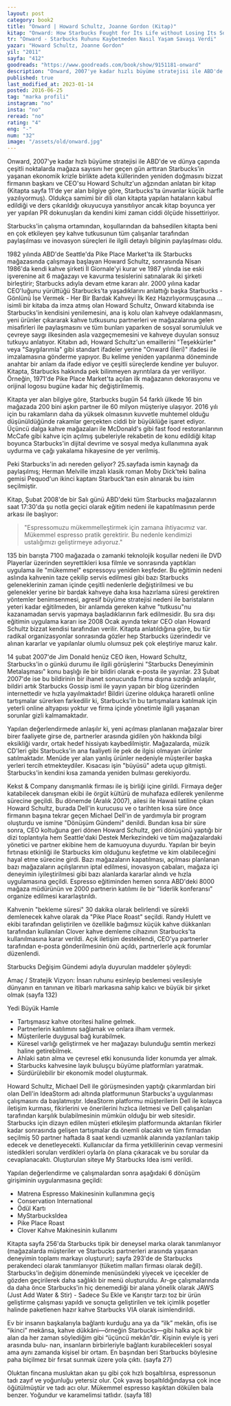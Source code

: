 ```yaml
---
layout: post  
category: book2  
title: "Onward | Howard Schultz, Joanne Gordon (Kitap)"  
kitap: "Onward: How Starbucks Fought for İts Life without Losing Its Soul"  
tr: "Onward - Starbucks Ruhunu Kaybetmeden Nasıl Yaşam Savaşı Verdi"  
yazar: "Howard Schultz, Joanne Gordon"  
yil: "2011"  
sayfa: "412"  
goodreads: "https://www.goodreads.com/book/show/9151181-onward"
description: "Onward, 2007'ye kadar hızlı büyüme stratejisi ile ABD'de ve dünya çapında çeşitli noktalarda mağaza sayısını her geçen gün arttıran Starbucks'in yaşanan ekonomik krizle birlikte adeta küllerinden yeniden doğmasını bizzat firmanın başkanı ve CEO'su Howard Schultz'un ağzından anlatıyor."
published: true
last_modified_at: 2023-01-14
posted: 2016-06-25
tag: "marka profili"
instagram: "no"
insta: "no"
reread: "no"
rating: "4"
eng: "-"
num: "32"
image: "/assets/old/onward.jpg"
---
```


Onward, 2007'ye kadar hızlı büyüme stratejisi ile ABD'de ve dünya çapında çeşitli noktalarda mağaza sayısını her geçen gün arttıran Starbucks'in yaşanan ekonomik krizle birlikte adeta küllerinden yeniden doğmasını bizzat firmanın başkanı ve CEO'su Howard Schultz'un ağzından anlatan bir kitap (Kitapta sayfa 11'de yer alan bilgiye göre, Starbucks'ta ünvanlar küçük harfle yazılıyormuş). Oldukça samimi bir dili olan kitapta yapılan hataların kabul edildiği ve ders çıkarıldığı okuyucuya yansıtılıyor ancak kitap boyunca yer yer yapılan PR dokunuşları da kendini kimi zaman ciddi ölçüde hissettiriyor.  
  
Starbucks'in çalışma ortamından, koşullarından da bahsedilen kitapta beni en çok etkileyen şey kahve tutkusunun tüm çalışanlar tarafından paylaşılması ve inovasyon süreçleri ile ilgili detaylı bilginin paylaşılması oldu.  
  
1982 yılında ABD'de Seattle'da Pike Place Market'ta ilk Starbucks mağazasında çalışmaya başlayan Howard Schultz, sonrasında Nisan 1986'da kendi kahve şirketi İl Giornale'yi kurar ve 1987 yılında ise eski işverenine ait 6 mağazayı ve kavurma tesislerini satınalarak iki şirketi birleştirir; Starbucks adıyla devam etme kararı alır. 2000 yılına kadar CEO'luğunu yürüttüğü Starbucks'ta yaşadıklarını anlattığı başka Starbucks - Gönlünü İse Vermek - Her Bir Bardak Kahveyi İlk Kez Hazırlıyormuşçasına ... isimli bir kitaba da imza atmış olan Howard Schultz, Onward kitabında ise Starbucks'in kendisini yenilemesini, ana iş kolu olan kahveye odaklanmasını, yeni ürünler çıkararak kahve tutkusunu partnerleri ve mağazalarına gelen misafirleri ile paylaşmasını ve tüm bunları yaparken de sosyal sorumluluk ve çevreye saygı ilkesinden asla vazgeçmemesini ve kahveye duyulan sonsuz tutkuyu anlatıyor. Kitabın adı, Howard Schultz'un emaillerini "Teşekkürler" veya "Saygılarımla" gibi standart ifadeler yerine "Onward (İleri)" ifadesi ile imzalamasına gönderme yapıyor. Bu kelime yeniden yapılanma döneminde anahtar bir anlam da ifade ediyor ve çeşitli süreçlerde kendine yer buluyor. Kitapta, Starbucks hakkında pek bilinmeyen ayrıntılara da yer veriliyor. Örneğin, 1971'de Pike Place Market'ta açılan ilk mağazanın dekorasyonu ve orijinal logosu bugüne kadar hiç değiştirilmemiş.
  
Kitapta yer alan bilgiye göre, Starbucks bugün 54 farklı ülkede 16 bin mağazada 200 bini aşkın partner ile 60 milyon müşteriye ulaşıyor. 2016 yılı için bu rakamların daha da yüksek olmasının kuvvetle muhtemel olduğu düşünüldüğünde rakamlar gerçekten ciddi bir büyüklüğe işaret ediyor. Üçüncü dalga kahve mağazaları ile McDonald's gibi fast food restoranlarının McCafe gibi kahve için açılmış şubeleriyle rekabetin de konu edildiği kitap boyunca Starbucks'in dijital devrime ve sosyal medya kullanımına ayak uydurma ve çağı yakalama hikayesine de yer verilmiş.  
  
Peki Starbucks'in adı nereden geliyor? 25.sayfada ismin kaynağı da paylaşılmış; Herman Melville imzalı klasik roman Moby Dick'teki balina gemisi Pequod'un ikinci kaptanı Starbuck'tan esin alınarak bu isim seçilmiştir.  
  
Kitap, Şubat 2008'de bir Salı günü ABD'deki tüm Starbucks mağazalarının saat 17:30'da şu notla geçici olarak eğitim nedeni ile kapatılmasının perde arkası ile başlıyor:  
  
> "Espressomuzu mükemmelleştirmek için zamana ihtiyacımız var. Mükemmel espresso pratik gerektirir. Bu nedenle kendimizi ustalığımızı geliştirmeye adıyoruz."  
  
135 bin barışta 7100 mağazada o zamanki teknolojik koşullar nedeni ile DVD Playerlar üzerinden seyrettikleri kısa filmle ve sonrasında yaptıkları uygulama ile "mükemmel" espressoyu yeniden keşfeder. Bu eğitimin nedeni aslında kahvenin taze çekilip servis edilmesi gibi bazı Starbucks geleneklerinin zaman içinde çeşitli nedenlerle değiştirilmesi ve bu gelenekler yerine bir bardak kahveye daha kısa hazırlama süresi gerektiren yöntemler benimsenmesi, agresif büyüme stratejisi nedeni ile baristaların yeteri kadar eğitilmeden, bir anlamda gereken kahve "tutkusu"nu kazanamadan servis yapmaya başladıklarının fark edilmesidir. Bu sıra dışı eğitimin uygulama kararı ise 2008 Ocak ayında tekrar CEO olan Howard Schultz bizzat kendisi tarafından verilir. Kitapta anlatıldığına göre, bu tür radikal organizasyonlar sonrasında gözler hep Starbucks üzerindedir ve alınan kararlar ve yapılanlar olumlu olumsuz pek çok eleştiriye maruz kalır. 
  
14 şubat 2007'de Jim Donald henüz CEO iken, Howard Schultz, Starbucks'in o günkü durumu ile ilgili görüşlerini "Starbucks Deneyiminin Metalaşması" konu başlığı ile bir bildiri olarak e-posta ile yayınlar. 23 Şubat 2007'de ise bu bildirinin bir ihanet sonucunda firma dışına sızdığı anlaşılır, bildiri artık Starbucks Gossip ismi ile yayın yapan bir blog üzerinden internettedir ve hızla yayılmaktadır! Bildiri üzerine oldukça hararetli online tartışmalar sürerken farkedilir ki, Starbucks'in bu tartışmalara katılmak için yeterli online altyapısı yoktur ve firma içinde yönetimle ilgili yaşanan sorunlar gizli kalmamaktadır.  
  
Yapılan değerlendirmede anlaşılır ki, yeni açılması planlanan mağazalar birer birer faaliyete girse de, partnerler arasında gidilen yön hakkında bilgi eksikliği vardır, ortak hedef hissiyatı kaybedilmiştir. Mağazalarda, müzik CD'leri gibi Starbucks'in ana faaliyeti ile pek de ilgisi olmayan ürünler satılmaktadır. Menüde yer alan yanlış ürünler nedeniyle müşteriler başka yerleri tercih etmekteydiler. Kısacası işin "büyüsü" adeta uçup gitmişti. Starbucks'in kendini kısa zamanda yeniden bulması gerekiyordu.  
  
Kekst & Company danışmanlık firması ile iş birliği içine girildi. Firmaya değer katabilecek danışman ekibi ile örgüt kültürü de muhafaza edilerek yenilenme sürecine geçildi. Bu dönemde (Aralık 2007), ailesi ile Hawaii tatiline çıkan Howard Schultz, burada Dell'in kurucusu ve o tarihten kısa süre önce firmanın başına tekrar geçen Michael Dell'in de yardımıyla bir program oluşturdu ve ismine "Dönüşüm Gündemi" denildi. Bundan kısa bir süre sonra, CEO koltuğuna geri dönen Howard Schultz, geri dönüşünü yaptığı bir dizi toplantıyla hem Seattle'daki Destek Merkezindeki ve tüm mağazalardaki yönetici ve partner ekibine hem de kamuoyuna duyurdu. Yapılan bir beyin fırtınası etkinliği ile Starbucks kim olduğunu keşfetme ve kim olabileceğini hayal etme sürecine girdi. Bazı mağazaların kapatılması, açılması planlanan bazı mağazaların açılışlarının iptal edilmesi, inovasyon çabaları, mağaza içi deneyimin iyileştirilmesi gibi bazı alanlarda kararlar alındı ve hızla uygulamasına geçildi. Espresso eğitiminden hemen sonra ABD'deki 8000 mağaza müdürünün ve 2000 partnerin katılımı ile bir "liderlik konferansı" organize edilmesi kararlaştırıldı.  
  
Kahvenin "bekleme süresi" 30 dakika olarak belirlendi ve sürekli demlenecek kahve olarak da "Pike Place Roast" seçildi. Randy Hulett ve ekibi tarafından geliştirilen ve özellikle bağımsız küçük kahve dükkanları tarafından kullanılan Clover kahve demleme cihazının Starbucks'ta kullanılmasına karar verildi. Açık iletişim desteklendi, CEO'ya partnerler tarafından e-posta gönderilmesinin önü açıldı, partnerlerle açık forumlar düzenlendi.  
  
Starbucks Değişim Gündemi adıyla duyurulan maddeler şöyleydi:  
  
Amaç / Stratejik Vizyon: İnsan ruhunu esinleyip beslemesi vesilesiyle dünyanın en tanınan ve itibarlı markasına sahip kalıcı ve büyük bir şirket olmak (sayfa 132)  
  
Yedi Büyük Hamle  

- Tartışmasız kahve otoritesi haline gelmek.
- Partnerlerin katılımını sağlamak ve onlara ilham vermek.
- Müşterilerle duygusal bağ kurabilmek.
- Küresel varlığı geliştirmek ve her mağazayı bulunduğu semtin merkezi haline getirebilmek.
- Ahlaki satın alma ve çevresel etki konusunda lider konumda yer almak.
- Starbucks kahvesine layık buluşçu büyüme platformları yaratmak.
- Sürdürülebilir bir ekonomik model oluşturmak.

Howard Schultz, Michael Dell ile görüşmesinden yaptığı çıkarımlardan biri olan Dell'in IdeaStorm adı altında platformunun Starbucks'a uygulanması çalışmasını da başlatmıştır. IdeaStorm platformu müşterilerin Dell ile kolayca iletişim kurması, fikirlerini ve önerilerini hızlıca iletmesi ve Dell çalışanları tarafından karşılık bulabilmesinin mümkün olduğu bir web sitesidir. Starbucks için dizayn edilen müşteri etkileşim platformunda aktarılan fikirler kadar sonrasında gelişen tartışmalar da önemli olacaktı ve tüm firmadan seçilmiş 50 partner haftada 8 saat kendi uzmanlık alanında yazılanları takip edecek ve denetleyecekti. Kullanıcılar da firma yetkililerinin cevap vermesini istedikleri soruları verdikleri oylarla ön plana çıkaracak ve bu sorular da cevaplanacaktı. Oluşturulan siteye My Starbucks Idea ismi verildi.  
  
Yapılan değerlendirme ve çalışmalardan sonra aşağıdaki 6 dönüşüm girişiminin uygulanmasına geçildi:  
  
- Matrena Espresso Makinesinin kullanımına geçiş  
- Conservation International  
- Ödül Kartı  
- MyStarbucksIdea  
- Pike Place Roast  
- Clover Kahve Makinesinin kullanımı  
  
Kitapta sayfa 256'da Starbucks tipik bir deneysel marka olarak tanımlanıyor (mağazalarda müşteriler ve Starbucks partnerleri arasında yaşanan deneyimin toplamı markayı oluşturur); sayfa 293'de de Starbucks perakendeci olarak tanımlanıyor (tüketim malları firması olarak değil). Starbucks'in değişim döneminde menüsündeki yiyecek ve içecekler de gözden geçirilerek daha sağlıklı bir menü oluşturuldu. Ar-ge çalışmalarında da daha önce Starbucks'in hiç denemediği bir alana yönelik olarak JAWS (Just Add Water & Stir) - Sadece Su Ekle ve Karıştır tarzı toz bir ürün geliştirme çalışması yapıldı ve sonuçta geliştirilen ve tek içimlik poşetler halinde paketlenen hazır kahve Starbucks VIA olarak isimlendirildi.  
  
Ev bir insanın başkalarıyla bağlantı kurduğu ana ya da “ilk” mekân, ofis ise “ikinci” mekânsa, kahve dükkâni—örneğin Starbucks—gibi halka açık bir alan da her zaman söylediğim gibi “üçüncü mekân”dir. Kişinin eviyle iş yeri arasında bulu- nan, insanların birbirleriyle bağlantı kurabilecekleri sosyal ama aynı zamanda kişisel bir ortam. En başından beri Starbucks böylesine paha biçilmez bir fırsat sunmak üzere yola çıktı. (sayfa 27)  
  
Oluktan fincana musluktan akan şu gibi çok hızlı boşaltılırsa, espressonun tadı zayıf ve yoğunluğu yetersiz olur. Çok yavaş boşaltıldığındaysa çok ince öğütülmüştür ve tadı acı olur. Mükemmel espresso kaşıktan dökülen bala benzer. Yoğundur ve karamelimsi tatlıdır. (sayfa 18)  
  
  
